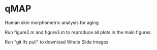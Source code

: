 # qMAP
Human skin morphometric analysis for aging 

Run figure2.m and figure3.m to reproduce all plots in the main figures.

Run "git lfs pull" to download Whole Slide Images